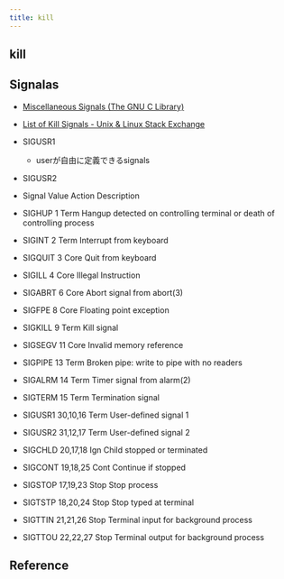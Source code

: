 ```yaml
---
title: kill
---
```


## kill

## Signalas
* [Miscellaneous Signals (The GNU C Library)](https://www.gnu.org/software/libc/manual/html_node/Miscellaneous-Signals.html)
* [List of Kill Signals - Unix & Linux Stack Exchange](https://unix.stackexchange.com/questions/317492/list-of-kill-signals)

* SIGUSR1
    * userが自由に定義できるsignals
* SIGUSR2

* Signal Value Action Description
* SIGHUP        1       Term    Hangup detected on controlling terminal or death of controlling process
* SIGINT        2       Term    Interrupt from keyboard
* SIGQUIT       3       Core    Quit from keyboard
* SIGILL        4       Core    Illegal Instruction
* SIGABRT       6       Core    Abort signal from abort(3)
* SIGFPE        8       Core    Floating point exception
* SIGKILL       9       Term    Kill signal
* SIGSEGV      11       Core    Invalid memory reference
* SIGPIPE      13       Term    Broken pipe: write to pipe with no readers
* SIGALRM      14       Term    Timer signal from alarm(2)
* SIGTERM      15       Term    Termination signal
* SIGUSR1   30,10,16    Term    User-defined signal 1
* SIGUSR2   31,12,17    Term    User-defined signal 2
* SIGCHLD   20,17,18    Ign     Child stopped or terminated
* SIGCONT   19,18,25    Cont    Continue if stopped
* SIGSTOP   17,19,23    Stop    Stop process
* SIGTSTP   18,20,24    Stop    Stop typed at terminal
* SIGTTIN   21,21,26    Stop    Terminal input for background process
* SIGTTOU   22,22,27    Stop    Terminal output for background process

## Reference
